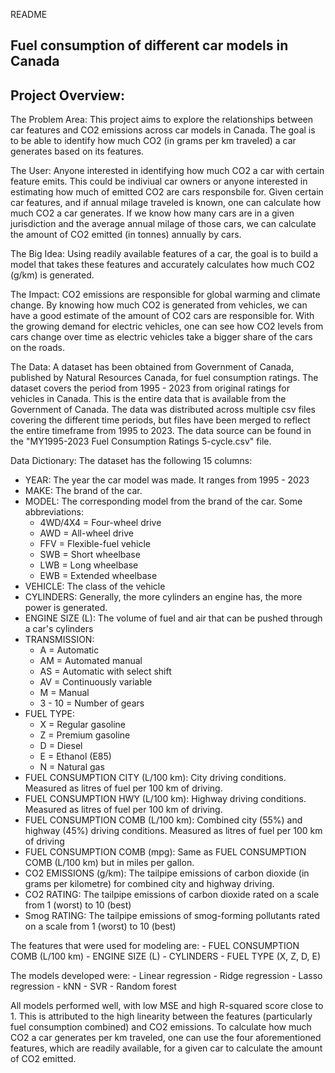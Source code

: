 README

## Fuel consumption of different car models in Canada ##


## Project Overview:


The Problem Area:
This project aims to explore the relationships between car features and CO2 emissions across car models in Canada. The goal is to be able to identify how much CO2 (in grams per km traveled) a car generates based on its features.  

The User:
Anyone interested in identifying how much CO2 a car with certain feature emits. This could be indiviual car owners or anyone interested in estimating how much of emitted CO2 are cars responsbile for. Given certain car features, and if annual milage traveled is known, one can calculate how much CO2 a car generates. If we know how many cars are in a given jurisdiction and the average annual milage of those cars, we can calculate the amount of CO2 emitted (in tonnes) annually by cars. 

The Big Idea:
Using readily available features of a car, the goal is to build a model that takes these features and accurately calculates how much CO2 (g/km) is generated.

The Impact:
CO2 emissions are responsible for global warming and climate change. By knowing how much CO2 is generated from vehicles, we can have a good estimate of the amount of CO2 cars are responsible for. With the growing demand for electric vehicles, one can see how CO2 levels from cars change over time as electric vehicles take a bigger share of the cars on the roads. 

The Data:
A dataset has been obtained from Government of Canada, published by Natural Resources Canada, for fuel consumption ratings. The dataset covers the period from 1995 - 2023 from original ratings for vehicles in Canada. This is the entire data that is available from the Government of Canada. The data was distributed across multiple csv files covering the different time periods, but files have been merged to reflect the entire timeframe from 1995 to 2023. The data source can be found in the "MY1995-2023 Fuel Consumption Ratings 5-cycle.csv" file.


Data Dictionary:
The dataset has the following 15 columns:

- YEAR: The year the car model was made. It ranges from 1995 - 2023
- MAKE: The brand of the car.
- MODEL: The corresponding model from the brand of the car. Some abbreviations:
     - 4WD/4X4 = Four-wheel drive
     - AWD = All-wheel drive
     - FFV = Flexible-fuel vehicle
     - SWB = Short wheelbase
     - LWB = Long wheelbase
     - EWB = Extended wheelbase
- VEHICLE: The class of the vehicle 
- CYLINDERS: Generally, the more cylinders an engine has, the more power is generated.
- ENGINE SIZE (L): The volume of fuel and air that can be pushed through a car's cylinders
- TRANSMISSION: 
     - A = Automatic
     - AM = Automated manual
     - AS = Automatic with select shift
     - AV = Continuously variable
     - M = Manual
     - 3 - 10 = Number of gears
- FUEL TYPE:
     - X = Regular gasoline
     - Z = Premium gasoline
     - D = Diesel
     - E = Ethanol (E85)
     - N = Natural gas
- FUEL CONSUMPTION CITY (L/100 km): City driving conditions. Measured as litres of fuel per 100 km of driving.
- FUEL CONSUMPTION HWY (L/100 km): Highway driving conditions. Measured as litres of fuel per 100 km of driving.
- FUEL CONSUMPTION COMB (L/100 km): Combined city (55%) and highway (45%) driving conditions. Measured as litres of fuel per 100 km of driving
- FUEL CONSUMPTION COMB (mpg): Same as FUEL CONSUMPTION COMB (L/100 km) but in miles per gallon.
- CO2 EMISSIONS (g/km): The tailpipe emissions of carbon dioxide (in grams per kilometre) for combined city and highway driving. 
- CO2 RATING: The tailpipe emissions of carbon dioxide rated on a scale from 1 (worst) to 10 (best)
- Smog RATING: The tailpipe emissions of smog-forming pollutants rated on a scale from 1 (worst) to 10 (best)


The features that were used for modeling are:
     - FUEL CONSUMPTION COMB (L/100 km)
     - ENGINE SIZE (L)
     - CYLINDERS
     - FUEL TYPE (X, Z, D, E)

The models developed were:
     - Linear regression
     - Ridge regression
     - Lasso regression
     - kNN
     - SVR
     - Random forest

All models performed well, with low MSE and high R-squared score close to 1. This is attributed to the high linearity between the features (particularly fuel consumption combined) and CO2 emissions. 
To calculate how much CO2 a car generates per km traveled, one can use the four aforementioned features, which are readily available, for a given car to calculate the amount of CO2 emitted. 
